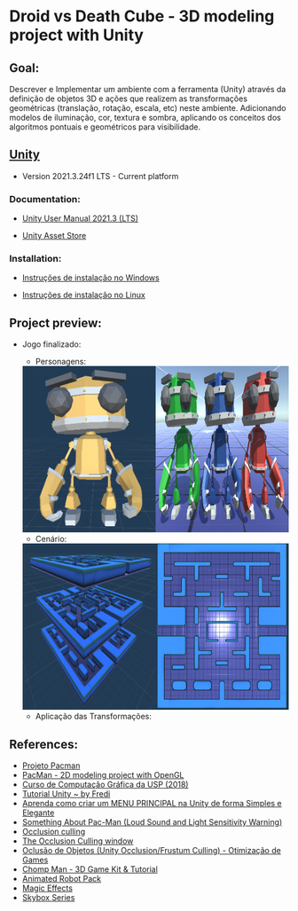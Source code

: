 # Droid vs Death Cube - 3D modeling project with Unity
 
## Goal:
Descrever e Implementar um ambiente com a ferramenta (Unity) através da definição de objetos 3D e ações que realizem as transformações geométricas (translação, rotação, escala, etc) neste ambiente. Adicionando modelos de iluminação, cor, textura e sombra, aplicando os conceitos dos algoritmos pontuais e geométricos para visibilidade.

## [Unity](https://unity.com/pt)
- Version 2021.3.24f1 LTS - Current platform

### Documentation: 
- [Unity User Manual 2021.3 (LTS)](https://docs.unity3d.com/Manual/index.html?_ga=2.238906180.598647760.1683910600-2017432049.1683910600)


- [Unity Asset Store](https://assetstore.unity.com/)

### Installation:
- [Instruções de instalação no Windows](https://unity.com/download)

- [Instruções de instalação no Linux](https://docs.unity3d.com/hub/manual/InstallHub.html?_ga=2.55250925.774955003.1685743169-350341800.1679156456#install-hub-linux)

## Project preview:
- Jogo finalizado:
    - Personagens:
    <div style="display: flex; align-items: center;">
        <div style="flex: 1;">
            <img src="docs/imgs/player.png" alt="Droid do player" width="300" height="300" />
        </div>
        <div style="flex: 1;">
            <img src="docs/imgs/Inimigos.png" alt="Droids inimigos" width="600" height="300" />
        </div>
    </div>

    - Cenário:
    <div style="display: flex; align-items: center;">
        <div style="flex: 1;">
            <img src="docs/imgs/Cube.png" alt="Cubo" width="400" height="300" />
        </div>
        <div style="flex: 1;">
            <img src="docs/imgs/Maze.png" alt="Mapa do labirinto" width="300" height="300" />
        </div>
    </div>


    - Aplicação das Transformações: 

## References:
- [Projeto Pacman](https://github.com/mercedesDiniz/Games.c/tree/main/PacMan)
- [PacMan - 2D modeling project with OpenGL](https://github.com/mercedesDiniz/PacMan_2D)
- [Curso de Computação Gráfica da USP (2018)](https://edisciplinas.usp.br/course/view.php?id=61213#section-5)
- [Tutorial Unity ~ by Fredi](https://www.youtube.com/playlist?list=PLkhtU8XJLj-7JQm_STir4bp48DvPz8xDX)
- [Aprenda como criar um MENU PRINCIPAL na Unity de forma Simples e Elegante](https://www.youtube.com/watch?v=yIaAE9bLxXI&ab_channel=DesenvolvedorUnity)
- [Something About Pac-Man (Loud Sound and Light Sensitivity Warning)](https://www.youtube.com/watch?v=RR2dlAnP0-I&ab_channel=TerminalMontage)
- [Occlusion culling](https://docs.unity3d.com/Manual/OcclusionCulling.html)
- [The Occlusion Culling window](https://docs.unity3d.com/Manual/occlusion-culling-window.html)
- [Oclusão de Objetos (Unity Occlusion/Frustum Culling) - Otimização de Games](https://www.youtube.com/watch?v=ZxbXJMOcyFc&ab_channel=FernandoMaker)
- [Chomp Man - 3D Game Kit & Tutorial](https://assetstore.unity.com/packages/templates/tutorials/chomp-man-3d-game-kit-tutorial-174982)
- [Animated Robot Pack](https://quaternius.com/packs/animatedrobot.html)
- [Magic Effects](https://assetstore.unity.com/packages/vfx/particles/spells/magic-effects-free-247933)
- [Skybox Series](https://assetstore.unity.com/packages/2d/textures-materials/sky/skybox-series-free-103633#content)
